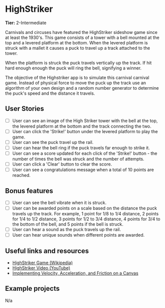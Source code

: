 # HighStriker

**Tier:** 2-Intermediate

Carnivals and circuses have featured the HighStriker sideshow game since at
least the 1930's. This game consists of a tower with a bell mounted at the top
and a levered platform at the bottom. When the levered platform is struck with
a mallet it causes a puck to travel up a track attached to the tower. 

When the platform is struck the puck travels vertically up the track. If hit
hard enough enough the puck will ring the bell, signifying a winner.

The objective of the Highstriker app is to simulate this carnival carnival
game. Instead of physical force to move the puck up the track use an algorithm 
of your own design and a random number generator to determine the puck's
speed and the distance it travels.

## User Stories

-   [ ] User can see an image of the High Striker tower with the bell at the
top, the levered platform at the bottom and the track connecting the two.
-   [ ] User can click the 'Strike!' button under the levered platform to play
the game.
-   [ ] User can see the puck travel up the rail.
-   [ ] User can hear the bell ring if the puck travels far enough to strike it.
-   [ ] User can see a score updated for each click of the 'Strike!' button -
the number of times the bell was struck and the number of attempts.
-   [ ] User can click a 'Clear' button to clear the score.
-   [ ] User can see a congratulations message when a total of 10 points are
reached.

## Bonus features

-   [ ] User can see the bell vibrate when it is struck.
-   [ ] User can be awarded points on a scale based on the distance the puck
travels up the track. For example, 1 point for 1/8 to 1/4 distance, 2 points
for 1/4 to 1/2 distance, 3 points for 1/2 to 3/4 distance, 4 points for 3/4 to
the bottom of the bell, and 5 points if the bell is struck.
-   [ ] User can hear a sound as the puck travels up the rail.
-   [ ] User can hear unique sounds when different points are awarded.

## Useful links and resources

- [HighStriker Game (Wikipedia)](https://en.wikipedia.org/wiki/High_striker)
- [HighStriker Video (YouTube)](https://www.youtube.com/watch?v=1W5jGH4xh1E)
- [Implementing Velocity, Acceleration, and Friction on a Canvas](https://codepen.io/Tobsta/post/implementing-velocity-acceleration-and-friction-on-a-canvas)

## Example projects

N/a
